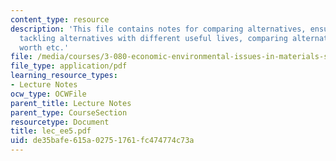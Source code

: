 ```yaml
---
content_type: resource
description: 'This file contains notes for comparing alternatives, ensuring comparability,
  tackling alternatives with different useful lives, comparing alternatives: equivalent
  worth etc.'
file: /media/courses/3-080-economic-environmental-issues-in-materials-selection-fall-2005/de35bafe615a02751761fc474774c73a_lec_ee5.pdf
file_type: application/pdf
learning_resource_types:
- Lecture Notes
ocw_type: OCWFile
parent_title: Lecture Notes
parent_type: CourseSection
resourcetype: Document
title: lec_ee5.pdf
uid: de35bafe-615a-0275-1761-fc474774c73a
---
```

